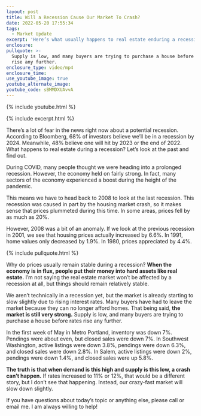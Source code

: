 ```yaml
---
layout: post
title: Will a Recession Cause Our Market To Crash?
date: 2022-05-20 17:55:34
tags:
  - Market Update
excerpt: 'Here’s what usually happens to real estate enduring a recession. '
enclosure:
pullquote: >-
  Supply is low, and many buyers are trying to purchase a house before rates
  rise any further. 
enclosure_type: video/mp4
enclosure_time:
use_youtube_image: true
youtube_alternate_image:
youtube_code: sBMMDXUAvvA
---
```

{% include youtube.html %}

{% include excerpt.html %}

There’s a lot of fear in the news right now about a potential recession. According to Bloomberg, 68% of investors believe we’ll be in a recession by 2024. Meanwhile, 48% believe one will hit by 2023 or the end of 2022. What happens to real estate during a recession? Let’s look at the past and find out.&nbsp;

During COVID, many people thought we were heading into a prolonged recession. However, the economy held on fairly strong. In fact, many sectors of the economy experienced a boost during the height of the pandemic.&nbsp;

This means we have to head back to 2008 to look at the last recession. This recession was caused in part by the housing market crash, so it makes sense that prices plummeted during this time. In some areas, prices fell by as much as 20%.&nbsp;

However, 2008 was a bit of an anomaly. If we look at the previous recession in 2001, we see that housing prices actually increased by 6.6%. In 1991, home values only decreased by 1.9%. In 1980, prices appreciated by 4.4%.&nbsp;

{% include pullquote.html %}

Why do prices usually remain stable during a recession? **When the economy is in flux, people put their money into hard assets like real estate.** I’m not saying the real estate market won’t be affected by a recession at all, but things should remain relatively stable.&nbsp;

We aren’t technically in a recession yet, but the market is already starting to slow slightly due to rising interest rates. Many buyers have had to leave the market because they can no longer afford homes. That being said, **the market is still very strong.** Supply is low, and many buyers are trying to purchase a house before rates rise any further.&nbsp;

In the first week of May in Metro Portland, inventory was down 7%. Pendings were about even, but closed sales were down 7%. In Southwest Washington, active listings were down 3.8%, pendings were down 6.3%, and closed sales were down 2.8%. In Salem, active listings were down 2%, pendings were down 1.4%, and closed sales were up 5.8%.&nbsp;

**The truth is that when demand is this high and supply is this low, a crash can’t happen.** If rates increased to 11% or 12%, that would be a different story, but I don’t see that happening. Instead, our crazy-fast market will slow down slightly.&nbsp;

If you have questions about today’s topic or anything else, please call or email me. I am always willing to help\!
